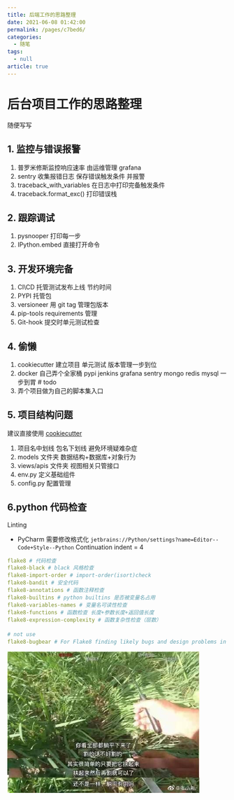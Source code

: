 ```yaml
---
title: 后端工作的思路整理
date: 2021-06-08 01:42:00
permalink: /pages/c7bed6/
categories: 
  - 随笔
tags: 
  - null
article: true
---
```

# 后台项目工作的思路整理

随便写写

## 1. 监控与错误报警

1. 普罗米修斯监控响应速率 由运维管理  grafana
2. sentry 收集报错日志 保存错误触发条件 并报警
3. traceback_with_variables 在日志中打印完备触发条件
4. traceback.format_exc() 打印错误栈

## 2. 跟踪调试

1. pysnooper 打印每一步
2. IPython.embed 直接打开命令

## 3. 开发环境完备

1. CI\CD 托管测试发布上线 节约时间
2. PYPI 托管包
3. versioneer 用 git tag 管理包版本
4. pip-tools requirements 管理
5. Git-hook 提交时单元测试检查

## 4. 偷懒

1. cookiecutter 建立项目 单元测试 版本管理一步到位
2. docker 自己弄个全家桶 pypi jenkins grafana sentry mongo redis mysql 一步到胃 # todo
3. 弄个项目做为自己的脚本集入口

## 5. 项目结构问题

建议直接使用 [cookiecutter](https://github.com/AngusWG/cookiecutter-py-package.git)

1. 项目名中划线 包名下划线 避免环境疑难杂症
1. models 文件夹 数据结构+数据库+对象行为
1. views/apis 文件夹 视图相关只管接口
1. env.py 定义基础组件
1. config.py 配置管理

## 6.python 代码检查

Linting

* PyCharm 需要修改格式化
`jetbrains://Python/settings?name=Editor--Code+Style--Python`
Continuation indent = 4

```yaml
flake8 # 代码检查
flake8-black # black 风格检查
flake8-import-order # import-order(isort)check
flake8-bandit # 安全代码
flake8-annotations # 函数注释检查
flake8-builtins # python builtins 是否被变量名占用
flake8-variables-names # 变量名可读性检查
flake8-functions # 函数检查 长度+参数长度+返回值长度
flake8-expression-complexity # 函数复杂性检查（层数）

# not use
flake8-bugbear # For Flake8 finding likely bugs and design problems in your program.
```

![](../images/2021-06-02-10-58-12.png)
